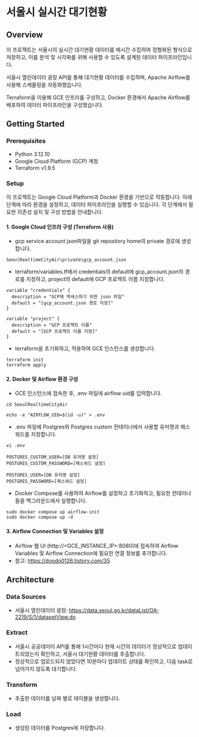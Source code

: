 # 서울시 실시간 대기현황 
## Overview 
이 프로젝트는 서울시의 실시간 대기현황 데이터를 매시간 수집하여 정형화된 형식으로 저장하고, 이를 분석 및 시각화를 위해 사용할 수 있도록 설계된 데이터 파이프라인입니다. 

서울시 열린데이터 광장 API를 통해 대기현황 데이터를 수집하며, Apache Airflow를 사용해 스케줄링을 자동화했습니다. 

Terraform을 이용해 GCE 인프라를 구성하고, Docker 환경에서 Apache Airflow를 배포하여 데이터 파이프라인을 구성했습니다.

## Getting Started
### Prerequisites
- Python 3.12.10
- Google Cloud Platform (GCP) 계정
- Terraform v1.9.5

### Setup
이 프로젝트는 Google Cloud Platform과 Docker 환경을 기반으로 작동합니다. 아래 단계에 따라 환경을 설정하고, 데이터 파이프라인을 실행할 수 있습니다. 각 단계에서 필요한 의존성 설치 및 구성 방법을 안내합니다.

#### 1. Google Cloud 인프라 구성 (Terraform 사용)
- gcp service account json파일을 git repository home의 private 경로에 생성합니다.
```
SeoulRealtimeCityAir\private\gcp_account.json
``` 
 
- terraform/variables.tf에서 credentials의 default에 gcp_account.json의 경로를 지정하고, project의 default에 GCP 프로젝트 이름 지정합니다.
```
variable "credentials" {
  description = "GCP에 액세스하기 위한 json 파일"
  default = "[gcp_account.json 경로 지정]"
}

variable "project" {
  description = "GCP 프로젝트 이름"
  default = "[GCP 프로젝트 이름 지정]" 
}
```
 
- terraform을 초기화하고, 적용하여 GCE 인스턴스를 생성합니다.
```
terraform init
terraform apply
```

#### 2. Docker 및 Airflow 환경 구성
- GCE 인스턴스에 접속한 후, .env 파일에 airflow uid를 입력합니다.

```
cd SeoulRealtimeCityAir

echo -e "AIRFLOW_UID=$(id -u)" > .env
```

- .env 파일에 Postgres와 Postgres custom 컨테이너에서 사용할 유저명과 패스워드를 지정합니다. 
```
vi .env

POSTGRES_CUSTOM_USER=[DB 유저명 설정]
POSTGRES_CUSTOM_PASSWORD=[패스워드 설정]

POSTGRES_USER=[DB 유저명 설정]
POSTGRES_PASSWORD=[패스워드 설정]
```

- Docker Compose를 사용하여 Airflow를 설정하고 초기화하고, 필요한 컨테이너들을 백그라운드에서 실행합니다.
```
sudo docker compose up airflow-init
sudo docker compose up -d
```

#### 3. Airflow Connection 및 Variables 설정
- Airflow 웹 UI (http://<GCE_INSTANCE_IP>:8080)에 접속하여 Airflow Variables 및 Airflow Connection에 필요한 연결 정보를 추가합니다.
- 참고: https://doodo0126.tistory.com/35 


## Architecture
### Data Sources 
- 서울시 열린데이터 광장: https://data.seoul.go.kr/dataList/OA-2219/S/1/datasetView.do
### Extract 
- 서울시 공공데이터 API를 통해 1시간마다 현재 시간의 데이터가 정상적으로 업데이트되었는지 확인하고, 서울시 대기현황 데이터를 추출합니다.
- 정상적으로 업로드되지 않았다면 10분마다 업데이트 상태를 확인하고, 다음 task로 넘어가지 않도록 대기합니다.
### Transform 
- 추출한 데이터를 날짜 별로 테이블을 생성합니다.
### Load 
- 생성된 데이터를 Postgres에 저장합니다.
  

